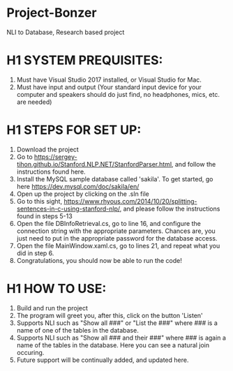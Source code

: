 # Project-Bonzer
NLI to Database, Research based project

# H1 SYSTEM PREQUISITES:

1. Must have Visual Studio 2017 installed, or Visual Studio for Mac.
2. Must have input and output (Your standard input device for your computer and speakers should do just find, no headphones, mics, etc. are needed)

# H1 STEPS FOR SET UP:

1. Download the project
2. Go to https://sergey-tihon.github.io/Stanford.NLP.NET/StanfordParser.html, and follow the instructions found here.
3. Install the MySQL sample database called 'sakila'. To get started, go here https://dev.mysql.com/doc/sakila/en/
4. Open up the project by clicking on the .sln file
5. Go to this sight, https://www.rhyous.com/2014/10/20/splitting-sentences-in-c-using-stanford-nlp/, and please follow the instructions found in steps 5-13
6. Open the file DBInfoRetrieval.cs, go to line 16, and configure the connection string with the appropriate parameters. Chances are, you just need to put in the appropriate password for the database access.
7. Open the file MainWindow.xaml.cs, go to lines 21, and repeat what you did in step 6.
8. Congratulations, you should now be able to run the code!

# H1 HOW TO USE:

1. Build and run the project
2. The program will greet you, after this, click on the button 'Listen'
3. Supports NLI such as "Show all ###" or "List the ###" where ### is a name of one of the tables in the database.
4. Supports NLI such as "Show all ### and their ###" where ### is again a name of the tables in the database. Here you can see a natural join occuring.
5. Future support will be continually added, and updated here.
